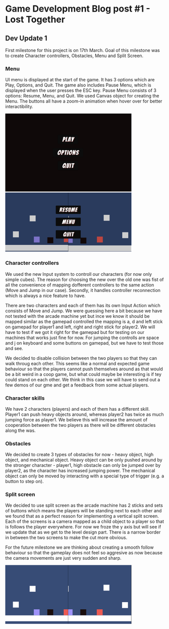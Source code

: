 # Game Development Blog post #1 - Lost Together

## Dev Update 1
First milestone for this project is on 17th March. Goal of this milestone was to create Character controllers, Obstacles, Menu and Split Screen.

### Menu
UI menu is displayed at the start of the game. It has 3 options which are Play, Options, and Quit. The game also includes Pause Menu, which is displayed when the user presses the ESC key. Pause Menu consists of 3 options: Resume, Menu, and Quit.
We used Canvas object for creating the Menu. The buttons all have a zoom-in animation when hover over for better interactibility.

<img width="400" alt="Main menu" src="../Screenshots/MenuUI.png"> <img width="400" alt="Pause menu" src="../Screenshots/PauseMenu.png">

### Character controllers
We used the new Input system to controll our characters (for now only simple cubes). The reason for choosing the new over the old one was fist of all the convenience of mapping dofferent controllers to the same action (Move and Jump in our case). Secondly, it handles controller reconnection which is always a nice feature to have.

There are two characters and each of them has its own Input Action which consists of Move and Jump. We were guessing here a bit because we have not tested with the arcade machine yet but ince we know it should be mapped similar as the gamepad controlled the mapping is a, d and left stick on gamepad for player1 and left, right and right stick for player2. We will have to test if we got it right for the gamepad but for testing on our machines that works just fine for now. For jumping the controlls are space and j on keyboard and some buttons on gamepad, but we have to test those and see.

We decided to disable collision between the two players so that they can walk throug each other. This seems like a normal and expected game behaviour so that the players cannot push themselves around as that would be a bit weird in a coop game, but what could maybe be interesting is if tey could stand on each other. We think in this case we will have to send out a few demos of our gme and get a feedback from some actual players.

### Character skills
We have 2 characters (players) and each of them has a different skill. Player1 can push heavy objects around, whereas player2 has twice as much jumping force as player1. We believe this will increase the amount of cooperation between the two players as there will be different obstacles along the was.

### Obstacles
We decided to create 3 types of obstacles for now - heavy object, high object, and mechanical object. Heavy object can be only pushed around by the stronger character - player1, high obstacle can only be jumped over by player2, as the character has increased jumping power. The mechanical object can only be moved by interacting with a special type of trigger (e.g. a button to step on).

### Split screen
We decided to use split screen as the arcade machine has 2 sticks and sets of buttons which means the players will be standing next to each other and we found that as a perfect reason for implementing a vertical split screen. Each of the screens is a camera mapped as a child object to a player so that is follows the player everywhere. For now we froze the y axis but will see if we update that as we get to the level design part. There is a narrow border in between the two screens to make the cut more obvious.

For the future milestone we are thinking about creating a smooth follow behaviour so that the gameplay does not feel so aggresive as now because the camera movements are just very sudden and sharp.

<img width="400" alt="Splitscreen" src="../Screenshots/Splitscreen.png">




